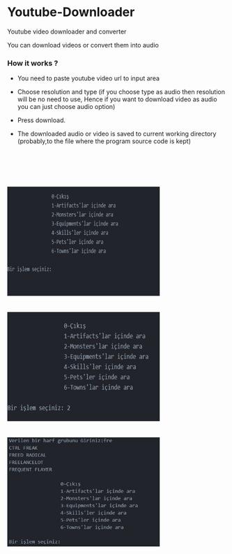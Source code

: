 # Youtube-Downloader
Youtube video downloader and converter



You can download videos or convert them into audio 

### How it works ?

* You need to paste youtube video url to input area

* Choose resolution and type (if you choose type as audio then resolution will be no need to use, Hence if you want to download video as audio you can just choose audio option)

* Press download.

* The downloaded audio or video is saved to current working directory (probably,to the file where the program source code is kept)


<br></br>
<br></br>

<div><img src="https://github.com/ErdalNayir/GodVille-CrossPuzzle/blob/main/1.jpg" height="250" width="350" /></div>
<br></br>
<div><img src="https://github.com/ErdalNayir/GodVille-CrossPuzzle/blob/main/2.jpg" height="250" width="350" /></div> 
<br></br>
<div><img src="https://github.com/ErdalNayir/GodVille-CrossPuzzle/blob/main/5.jpg" height="250" width="350" /></div>

<br></br>
